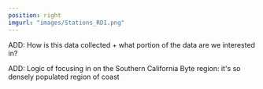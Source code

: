 ```yaml
---
position: right
imgurl: "images/Stations_RD1.png"
---
```


ADD: How is this data collected + what portion of the data are we interested in?

ADD: Logic of focusing in on the Southern California Byte region: it's so densely populated region of coast
